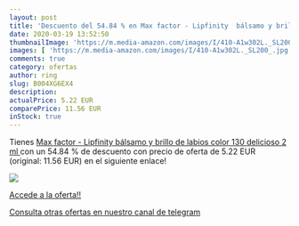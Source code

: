 ```yaml
---
layout: post
title: 'Descuento del 54.84 % en Max factor - Lipfinity  bálsamo y brillo'
date: 2020-03-19 13:52:50
thumbnailImage: 'https://m.media-amazon.com/images/I/410-A1w302L._SL200_.jpg'
images: [ 'https://m.media-amazon.com/images/I/410-A1w302L._SL200_.jpg' ]
comments: true
category: ofertas
author: ring
slug: B004XG6EX4
description:
actualPrice: 5.22 EUR
comparePrice: 11.56 EUR
inStock: true
---
```


Tienes [Max factor - Lipfinity  bálsamo y brillo de labios  color 130 delicioso  2 ml ](https://www.amazon.com/dp/B004XG6EX4/?tag=redken08-20) con un 54.84 % de descuento con precio de oferta de 5.22 EUR (original: 11.56 EUR) en el siguiente enlace!

[![](https://m.media-amazon.com/images/I/410-A1w302L._SL200_.jpg)](https://www.amazon.com/dp/B004XG6EX4/?tag=redken08-20)

[Accede a la oferta!!](https://www.amazon.com/dp/B004XG6EX4/?tag=redken08-20)

[Consulta otras ofertas en nuestro canal de telegram](https://t.me/s/ofertas25)
